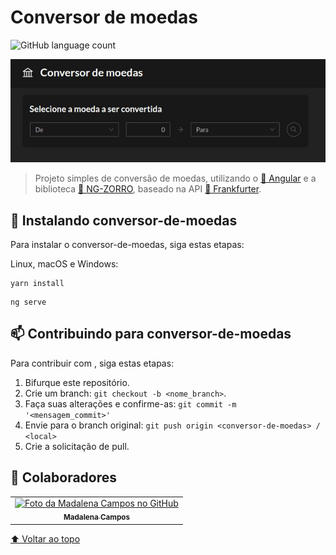 # Conversor de moedas

![GitHub language count](https://img.shields.io/badge/Angular-DD0031?style=for-the-badge&logo=angular&logoColor=white)

<img src="home.jpg" alt="Home do aplicativo">

> Projeto simples de conversão de moedas, utilizando o <a href="https://angular.io/">🔗 Angular</a> e a biblioteca <a href="https://ng.ant.design/docs/introduce/en">🔗 NG-ZORRO</a>, baseado na API <a href="https://www.frankfurter.app/">🔗 Frankfurter</a>.

## 🚀 Instalando conversor-de-moedas

Para instalar o conversor-de-moedas, siga estas etapas:

Linux, macOS e Windows:
```
yarn install
```
```
ng serve
```

## 📫 Contribuindo para conversor-de-moedas  

Para contribuir com <conversor-de-moedas>, siga estas etapas:

1. Bifurque este repositório.
2. Crie um branch: `git checkout -b <nome_branch>`.
3. Faça suas alterações e confirme-as: `git commit -m '<mensagem_commit>'`
4. Envie para o branch original: `git push origin <conversor-de-moedas> / <local>`
5. Crie a solicitação de pull.

## 🤝 Colaboradores

<table>
  <tr>
    <td align="center">
      <a href="#">
        <img src="https://avatars.githubusercontent.com/u/71613655?s=400&u=72919061aa963579cfa8ecc8d9cc7933fb24a032&v=4" width="100px;" alt="Foto da Madalena Campos no GitHub"/><br>
        <sub>
          <b>Madalena Campos</b>
        </sub>
      </a>
    </td>
  </tr>
</table>

[⬆ Voltar ao topo](#conversor-de-moedas)<br>
